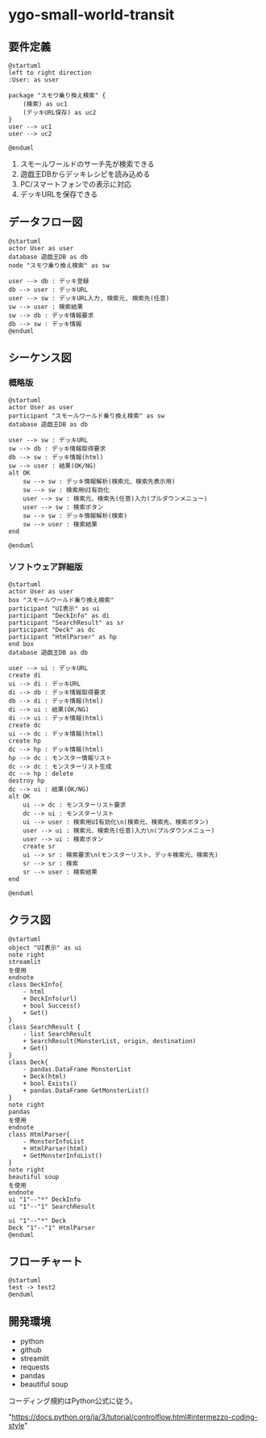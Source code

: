 # ygo-small-world-transit

## 要件定義

```plantuml
@startuml
left to right direction
:User: as user

package "スモワ乗り換え検索" {
    (検索) as uc1
    (デッキURL保存) as uc2
}
user --> uc1
user --> uc2

@enduml
```

1. スモールワールドのサーチ先が検索できる
1. 遊戯王DBからデッキレシピを読み込める
1. PC/スマートフォンでの表示に対応
1. デッキURLを保存できる

## データフロー図

```plantuml
@startuml
actor User as user
database 遊戯王DB as db
node "スモワ乗り換え検索" as sw

user --> db : デッキ登録
db --> user : デッキURL
user --> sw : デッキURL入力, 検索元, 検索先(任意)
sw --> user : 検索結果
sw --> db : デッキ情報要求
db --> sw : デッキ情報
@enduml
```

## シーケンス図

### 概略版

```plantuml
@startuml
actor User as user
participant "スモールワールド乗り換え検索" as sw
database 遊戯王DB as db

user --> sw : デッキURL
sw --> db : デッキ情報取得要求
db --> sw : デッキ情報(html)
sw --> user : 結果(OK/NG)
alt OK
    sw --> sw : デッキ情報解析(検索元、検索先表示用)
    sw --> sw : 検索用UI有効化
    user --> sw : 検索元、検索先(任意)入力(プルダウンメニュー)
    user --> sw : 検索ボタン
    sw --> sw : デッキ情報解析(検索)
    sw --> user : 検索結果
end

@enduml
```

### ソフトウェア詳細版

```plantuml
@startuml
actor User as user
box "スモールワールド乗り換え検索"
participant "UI表示" as ui
participant "DeckInfo" as di
participant "SearchResult" as sr
participant "Deck" as dc
participant "HtmlParser" as hp
end box
database 遊戯王DB as db

user --> ui : デッキURL
create di
ui --> di : デッキURL
di --> db : デッキ情報取得要求
db --> di : デッキ情報(html)
di --> ui : 結果(OK/NG)
di --> ui : デッキ情報(html)
create dc
ui --> dc : デッキ情報(html)
create hp
dc --> hp : デッキ情報(html)
hp --> dc : モンスター情報リスト
dc --> dc : モンスターリスト生成
dc --> hp : delete
destroy hp
dc --> ui : 結果(OK/NG)
alt OK
    ui --> dc : モンスターリスト要求
    dc --> ui : モンスターリスト
    ui --> user : 検索用UI有効化\n(検索元、検索先、検索ボタン)
    user --> ui : 検索元、検索先(任意)入力\n(プルダウンメニュー)
    user --> ui : 検索ボタン
    create sr
    ui --> sr : 検索要求\n(モンスターリスト、デッキ検索元、検索先)
    sr --> sr : 検索
    sr --> user : 検索結果
end

@enduml
```

## クラス図

```plantuml
@startuml
object "UI表示" as ui
note right
streamlit
を使用
endnote
class DeckInfo{
    - html
    + DeckInfo(url)
    + bool Success()
    + Get()
}
class SearchResult {
    - list SearchResult
    + SearchResult(MonsterList, origin, destination)
    + Get()
}
class Deck{
    - pandas.DataFrame MonsterList
    + Deck(html)
    + bool Exists()
    + pandas.DataFrame GetMonsterList()
}
note right
pandas
を使用
endnote
class HtmlParser{
    - MonsterInfoList
    + HtmlParser(html)
    + GetMonsterInfoList()
}
note right
beautiful soup
を使用
endnote
ui "1"--"*" DeckInfo
ui "1"--"1" SearchResult

ui "1"--"*" Deck
Deck "1"--"1" HtmlParser
@enduml
```

## フローチャート

```plantuml
@startuml
test -> test2
@enduml
```

## 開発環境

* python
* github
* streamlit
* requests
* pandas
* beautiful soup

コーディング規約はPython公式に従う。

"https://docs.python.org/ja/3/tutorial/controlflow.html#intermezzo-coding-style"
